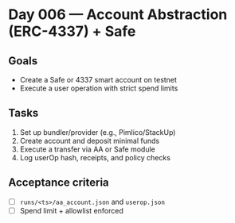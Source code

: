 # Day 006 — Account Abstraction (ERC-4337) + Safe

## Goals
- Create a Safe or 4337 smart account on testnet
- Execute a user operation with strict spend limits

## Tasks
1) Set up bundler/provider (e.g., Pimlico/StackUp)
2) Create account and deposit minimal funds
3) Execute a transfer via AA or Safe module
4) Log userOp hash, receipts, and policy checks

## Acceptance criteria
- [ ] `runs/<ts>/aa_account.json` and `userop.json`
- [ ] Spend limit + allowlist enforced
